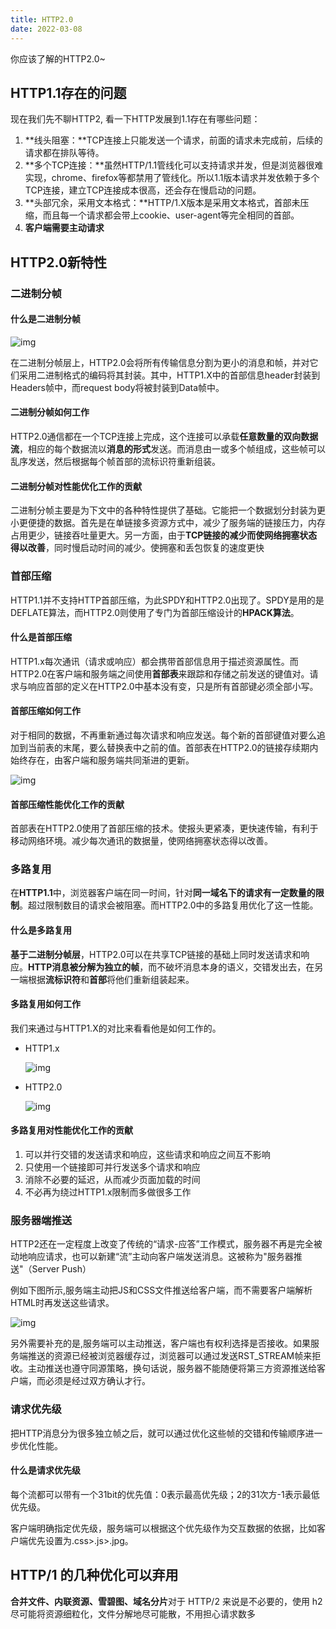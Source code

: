 ```yaml
---
title: HTTP2.0
date: 2022-03-08
---
```


你应该了解的HTTP2.0~
<!-- more -->

## HTTP1.1存在的问题

现在我们先不聊HTTP2, 看一下HTTP发展到1.1存在有哪些问题：

1. **线头阻塞：**TCP连接上只能发送一个请求，前面的请求未完成前，后续的请求都在排队等待。
2. **多个TCP连接：**虽然HTTP/1.1管线化可以支持请求并发，但是浏览器很难实现，chrome、firefox等都禁用了管线化。所以1.1版本请求并发依赖于多个TCP连接，建立TCP连接成本很高，还会存在慢启动的问题。
3. **头部冗余，采用文本格式：**HTTP/1.X版本是采用文本格式，首部未压缩，而且每一个请求都会带上cookie、user-agent等完全相同的首部。
4. **客户端需要主动请求**

## HTTP2.0新特性

### 二进制分帧

#### 什么是二进制分帧

![img](https://p1-jj.byteimg.com/tos-cn-i-t2oaga2asx/gold-user-assets/2018/12/9/16792b2d88c55af5~tplv-t2oaga2asx-zoom-in-crop-mark:1304:0:0:0.awebp)

在二进制分帧层上，HTTP2.0会将所有传输信息分割为更小的消息和帧，并对它们采用二进制格式的编码将其封装。其中，HTTP1.X中的首部信息header封装到Headers帧中，而request body将被封装到Data帧中。

#### 二进制分帧如何工作

HTTP2.0通信都在一个TCP连接上完成，这个连接可以承载**任意数量的双向数据流**，相应的每个数据流以**消息的形式**发送。而消息由一或多个帧组成，这些帧可以乱序发送，然后根据每个帧首部的流标识符重新组装。

#### 二进制分帧对性能优化工作的贡献

二进制分帧主要是为下文中的各种特性提供了基础。它能把一个数据划分封装为更小更便捷的数据。首先是在单链接多资源方式中，减少了服务端的链接压力，内存占用更少，链接吞吐量更大。另一方面，由于**TCP链接的减少而使网络拥塞状态得以改善**，同时慢启动时间的减少。使拥塞和丢包恢复的速度更快

### 首部压缩

HTTP1.1并不支持HTTP首部压缩，为此SPDY和HTTP2.0出现了。SPDY是用的是DEFLATE算法，而HTTP2.0则使用了专门为首部压缩设计的**HPACK算法**。

#### 什么是首部压缩

HTTP1.x每次通讯（请求或响应）都会携带首部信息用于描述资源属性。而HTTP2.0在客户端和服务端之间使用**首部表**来跟踪和存储之前发送的键值对。请求与响应首部的定义在HTTP2.0中基本没有变，只是所有首部键必须全部小写。

#### 首部压缩如何工作

对于相同的数据，不再重新通过每次请求和响应发送。每个新的首部键值对要么追加到当前表的末尾，要么替换表中之前的值。首部表在HTTP2.0的链接存续期内始终存在，由客户端和服务端共同渐进的更新。

![img](https://p1-jj.byteimg.com/tos-cn-i-t2oaga2asx/gold-user-assets/2018/1/5/160c570596a277bf~tplv-t2oaga2asx-zoom-in-crop-mark:1304:0:0:0.awebp)



#### 首部压缩性能优化工作的贡献

首部表在HTTP2.0使用了首部压缩的技术。使报头更紧凑，更快速传输，有利于移动网络环境。减少每次通讯的数据量，使网络拥塞状态得以改善。

### 多路复用

在**HTTP1.1**中，浏览器客户端在同一时间，针对**同一域名下的请求有一定数量的限制**。超过限制数目的请求会被阻塞。而HTTP2.0中的多路复用优化了这一性能。

#### 什么是多路复用

**基于二进制分帧层**，HTTP2.0可以在共享TCP链接的基础上同时发送请求和响应。**HTTP消息被分解为独立的帧**，而不破坏消息本身的语义，交错发出去，在另一端根据**流标识符**和**首部**将他们重新组装起来。

#### 多路复用如何工作

我们来通过与HTTP1.X的对比来看看他是如何工作的。

- HTTP1.x

  ![img](https://p1-jj.byteimg.com/tos-cn-i-t2oaga2asx/gold-user-assets/2018/1/5/160c5b5d678210bb~tplv-t2oaga2asx-zoom-in-crop-mark:1304:0:0:0.awebp)

- HTTP2.0

  ![img](https://p1-jj.byteimg.com/tos-cn-i-t2oaga2asx/gold-user-assets/2018/1/5/160c5b6a596f82fe~tplv-t2oaga2asx-zoom-in-crop-mark:1304:0:0:0.awebp)

#### 多路复用对性能优化工作的贡献

1. 可以并行交错的发送请求和响应，这些请求和响应之间互不影响
2. 只使用一个链接即可并行发送多个请求和响应
3. 消除不必要的延迟，从而减少页面加载的时间
4. 不必再为绕过HTTP1.x限制而多做很多工作

### 服务器端推送

HTTP2还在一定程度上改变了传统的“请求-应答”工作模式，服务器不再是完全被动地响应请求，也可以新建“流”主动向客户端发送消息。这被称为"服务器推送"（Server Push）

例如下图所示,服务端主动把JS和CSS文件推送给客户端，而不需要客户端解析HTML时再发送这些请求。

![img](https://p1-jj.byteimg.com/tos-cn-i-t2oaga2asx/gold-user-assets/2019/2/28/16934a8dd0ad7485~tplv-t2oaga2asx-zoom-in-crop-mark:1304:0:0:0.awebp)

另外需要补充的是,服务端可以主动推送，客户端也有权利选择是否接收。如果服务端推送的资源已经被浏览器缓存过，浏览器可以通过发送RST_STREAM帧来拒收。主动推送也遵守同源策略，换句话说，服务器不能随便将第三方资源推送给客户端，而必须是经过双方确认才行。

### 请求优先级

把HTTP消息分为很多独立帧之后，就可以通过优化这些帧的交错和传输顺序进一步优化性能。

#### 什么是请求优先级

每个流都可以带有一个31bit的优先值：0表示最高优先级；2的31次方-1表示最低优先级。

客户端明确指定优先级，服务端可以根据这个优先级作为交互数据的依据，比如客户端优先设置为.css>.js>.jpg。

## HTTP/1 的几种优化可以弃用

**合并文件、内联资源、雪碧图、域名分片**对于 HTTP/2 来说是不必要的，使用 h2 尽可能将资源细粒化，文件分解地尽可能散，不用担心请求数多